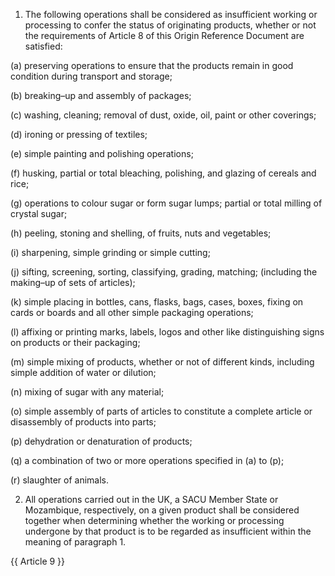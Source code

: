 1. The following operations shall be considered as insufficient working or processing to confer the status of originating products, whether or not the requirements of Article 8 of this Origin Reference Document are satisfied:

(a) preserving operations to ensure that the products remain in good condition during transport and storage;

(b) breaking–up and assembly of packages;

(c) washing, cleaning; removal of dust, oxide, oil, paint or other coverings;

(d) ironing or pressing of textiles;

(e) simple painting and polishing operations;

(f) husking, partial or total bleaching, polishing, and glazing of cereals and rice;

(g) operations to colour sugar or form sugar lumps; partial or total milling of crystal sugar;

(h) peeling, stoning and shelling, of fruits, nuts and vegetables;

(i) sharpening, simple grinding or simple cutting;

(j) sifting, screening, sorting, classifying, grading, matching; (including the making–up of sets of articles);

(k) simple placing in bottles, cans, flasks, bags, cases, boxes, fixing on cards or boards and all other simple packaging operations;

(l) affixing or printing marks, labels, logos and other like distinguishing signs on products or their packaging;

(m) simple mixing of products, whether or not of different kinds, including simple addition of water or dilution;

(n) mixing of sugar with any material;

(o) simple assembly of parts of articles to constitute a complete article or disassembly of products into parts;

(p) dehydration or denaturation of products;

(q) a combination of two or more operations specified in (a) to (p);

(r) slaughter of animals.

2. All operations carried out in the UK, a SACU Member State or Mozambique, respectively, on a given product shall be considered together when determining whether the working or processing undergone by that product is to be regarded as insufficient within the meaning of paragraph 1.

{{ Article 9 }}
